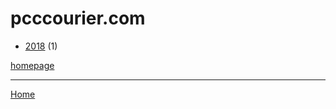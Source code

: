 # pcccourier.com

  * [2018](./pcccourier-com-2018.md) (1)

[homepage](https://www.pcccourier.com/)

----

[Home](../index.md)
